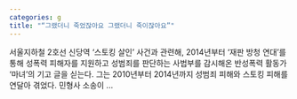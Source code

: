 ```yaml
---
categories: g
title: "“그랬더니 죽었잖아요 그랬더니 죽이잖아요”"
---
```


				
		
			
				
					
					
						
						
						
					
					
				
				
			
			
			
서울지하철 2호선 신당역 ‘스토킹 살인’ 사건과 관련해, 2014년부터 ‘재판 방청 연대’를 통해 성폭력 피해자를 지원하고 성범죄를 판단하는 사법부를 감시해온 반성폭력 활동가 ‘마녀’의 기고 글을 싣는다. 그는 2010년부터 2014년까지 성범죄 피해와 스토킹 피해를 연달아 겪었다. 민형사 소송이 ...		
			
